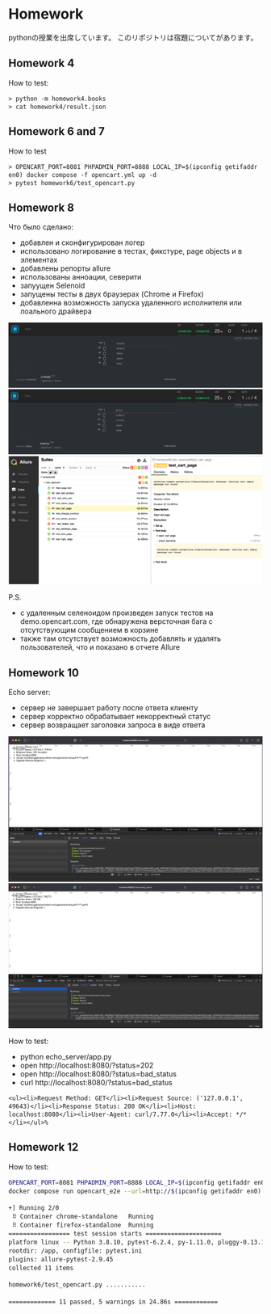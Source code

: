 # Homework
pythonの授業を出席しています。 このリポジトリは宿題についてがあります。


Homework 4
---

How to test:

```
> python -m homework4.books
> cat homework4/result.json
```


Homework 6 and 7
---

How to test

```
> OPENCART_PORT=8081 PHPADMIN_PORT=8888 LOCAL_IP=$(ipconfig getifaddr en0) docker compose -f opencart.yml up -d
> pytest homework6/test_opencart.py
```


Homework 8
---

Что было сделано:
- добавлен и сконфигурирован логер
- использовано логирование в тестах, фикстуре, page objects и в элементах
- добавлены репорты allure
- использованы анноации, северити
- запуущен Selenoid
- запущены тесты в двух браузерах (Chrome и Firefox)
- добавленна возможность запуска удаленного исполнителя или лоального драйвера

![Alt text](images/chrome.png?raw=true "Chrome")
![Alt text](images/firefox.png?raw=true "Firefox")
![Alt text](images/allure.png?raw=true "Allure")


P.S.
- с удаленным селеноидом произведен запуск тестов на demo.opencart.com, где обнаружена версточная бага с отсутствующим сообщением в корзине
- также там отсутствует возможность добавлять и удалять пользователей, что и показано в отчете Allure


Homework 10
---

Echo server:
- сервер не завершает работу после ответа клиенту
- сервер корректно обрабатывает некорректный статус
- сервер возвращает заголовки запроса в виде ответа

![Alt text](images/status_202.png?raw=true "Status 202")
![Alt text](images/bad_status.png?raw=true "Bad Status")

How to test:
- python echo_server/app.py
- open http://localhost:8080/?status=202
- open http://localhost:8080/?status=bad_status
- curl http://localhost:8080/\?status\=bad_status
```
<ul><li>Request Method: GET</li><li>Request Source: ('127.0.0.1', 49643)</li><li>Response Status: 200 OK</li><li>Host: localhost:8080</li><li>User-Agent: curl/7.77.0</li><li>Accept: */*</li></ul>%
```

Homework 12
---

How to test:

```bash
OPENCART_PORT=8081 PHPADMIN_PORT=8888 LOCAL_IP=$(ipconfig getifaddr en0) docker compose -f opencart.yml up -d
docker compose run opencart_e2e --url=http://$(ipconfig getifaddr en0):8081 --executor=chrome-standalone --bversion=95.0

+] Running 2/0
 ⠿ Container chrome-standalone   Running                                                                                        0.0s
 ⠿ Container firefox-standalone  Running                                                                                        0.0s
================= test session starts =====================
platform linux -- Python 3.8.10, pytest-6.2.4, py-1.11.0, pluggy-0.13.1
rootdir: /app, configfile: pytest.ini
plugins: allure-pytest-2.9.45
collected 11 items

homework6/test_opencart.py ...........                                                                                         [100%]

============= 11 passed, 5 warnings in 24.86s ============
```